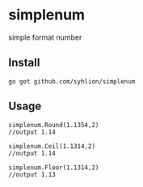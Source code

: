 # simplenum

simple format number

## Install

`go get github.com/syhlion/simplenum`

## Usage

```
simplenum.Round(1.1354,2)
//output 1.14

simplenum.Ceil(1.1314,2)
//output 1.14

simplenum.Floor(1.1314,2)
//output 1.13
```

